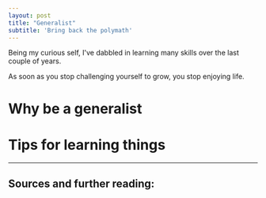 ```yaml
---
layout: post
title: "Generalist"
subtitle: 'Bring back the polymath'
---
```


Being my curious self, I've dabbled in learning many skills over the last couple of years.


As soon as you stop challenging yourself to grow, you stop enjoying life.

# Why be a generalist

# Tips for learning things


--------

## Sources and further reading:

[^1]:[The “Boundless” as Principle, Anaximander, The Internet Encyclopedia of Philosophy (Accessed: 9th June 2015)](http://www.iep.utm.edu/anaximan/#H2)
[^2]:[Zeno’s Paradoxes, The Internet Encyclopedia of Philosophy  (Accessed: 9th June 2015)](http://www.iep.utm.edu/zeno-par/)
[^3]:[Zeno's Paradox, Numberphile](https://www.youtube.com/watch?v=u7Z9UnWOJNY)
[^4]:[What is the difference between potential and actual infinity?, Mooculus, Jim Fowler](https://www.youtube.com/watch?v=rNBoGy19lHc)
[^5]:[Proof, The Square Root of 2 is Irrational, UMKC](https://www.youtube.com/watch?v=2NjUZHmTxSA)
